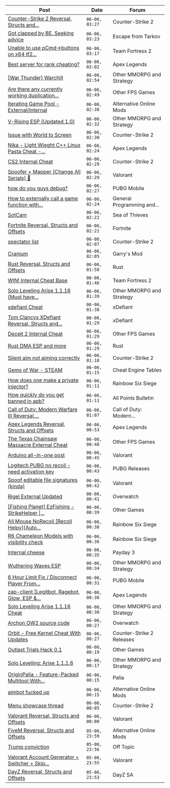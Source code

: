 |Post|Date|Forum|
|----|----|-----|
|[Counter-Strike 2 Reversal, Structs and...](https://www.unknowncheats.me/forum/counter-strike-2-a/576077-counter-strike-2-reversal-structs-offsets.html)|`06-06, 03:27`|Counter-Strike 2|
|[Got clapped by BE. Seeking advice](https://www.unknowncheats.me/forum/escape-from-tarkov/640641-clapped-seeking-advice.html)|`06-06, 03:23`|Escape from Tarkov|
|[Unable to use pCmd->buttons on x64 tf2...](https://www.unknowncheats.me/forum/team-fortress-2-a/639277-unable-pcmd-buttons-x64-tf2-linux.html)|`06-06, 03:17`|Team Fortress 2|
|[Best server for rank cheating?](https://www.unknowncheats.me/forum/apex-legends/640655-server-rank-cheating.html)|`06-06, 03:02`|Apex Legends|
|[\[War Thunder\] Warchill](https://www.unknowncheats.me/forum/other-mmorpg-and-strategy/639887-war-thunder-warchill.html)|`06-06, 02:54`|Other MMORPG and Strategy|
|[Are there any currently working duplication...](https://www.unknowncheats.me/forum/other-fps-games/634134-currently-duplication-glitches-fallout-76-a.html)|`06-06, 02:49`|Other FPS Games|
|[Iterating Game Pool - External/Internal](https://www.unknowncheats.me/forum/alternative-online-mods/639516-iterating-game-pool-external-internal.html)|`06-06, 02:38`|Alternative Online Mods|
|[V-Rising ESP (Updated 1.0)](https://www.unknowncheats.me/forum/other-mmorpg-and-strategy/639282-rising-esp-updated-1-0-a.html)|`06-06, 02:32`|Other MMORPG and Strategy|
|[Issue with World to Screen](https://www.unknowncheats.me/forum/counter-strike-2-a/640653-issue-world-screen.html)|`06-06, 02:30`|Counter-Strike 2|
|[Nika - Light Wieght C++ Linux Pasta Cheat -...](https://www.unknowncheats.me/forum/apex-legends/634402-nika-light-wieght-linux-pasta-cheat-health-based-sense-aimbot-triggerbot.html)|`06-06, 02:24`|Apex Legends|
|[CS2 Internal Cheat](https://www.unknowncheats.me/forum/counter-strike-2-a/614111-cs2-internal-cheat.html)|`06-06, 02:29`|Counter-Strike 2|
|[Spoofer + Mapper (Change All Serials) 🎈](https://www.unknowncheats.me/forum/valorant/640255-spoofer-mapper-change-serials.html)|`06-06, 02:29`|Valorant|
|[how do you guys debug?](https://www.unknowncheats.me/forum/pubg-mobile/640652-guys-debug.html)|`06-06, 02:27`|PUBG Mobile|
|[How to externally call a game function with...](https://www.unknowncheats.me/forum/general-programming-and-reversing/640651-externally-call-game-function-arguments-return-value.html)|`06-06, 02:24`|General Programming and...|
|[SotCam](https://www.unknowncheats.me/forum/sea-of-thieves/580178-sotcam.html)|`06-06, 02:22`|Sea of Thieves|
|[Fortnite Reversal, Structs and Offsets](https://www.unknowncheats.me/forum/fortnite/235061-fortnite-reversal-structs-offsets.html)|`06-06, 02:21`|Fortnite|
|[spectator list](https://www.unknowncheats.me/forum/counter-strike-2-a/640548-spectator-list.html)|`06-06, 02:07`|Counter-Strike 2|
|[Cranium](https://www.unknowncheats.me/forum/garry-s-mod/583114-cranium.html)|`06-06, 02:05`|Garry's Mod|
|[Rust Reversal, Structs and Offsets](https://www.unknowncheats.me/forum/rust/164256-rust-reversal-structs-offsets.html)|`06-06, 01:58`|Rust|
|[WIN! Internal Cheat Base](https://www.unknowncheats.me/forum/team-fortress-2-a/638488-win-internal-cheat-base.html)|`06-06, 01:46`|Team Fortress 2|
|[Solo Leveling Arise 1.1.16 (Must have...](https://www.unknowncheats.me/forum/other-mmorpg-and-strategy/639981-solo-leveling-arise-1-1-16-features.html)|`06-06, 01:39`|Other MMORPG and Strategy|
|[xdefiant Cheat](https://www.unknowncheats.me/forum/xdefiant/619093-xdefiant-cheat.html)|`06-06, 01:38`|xDefiant|
|[Tom Clancys XDefiant Reversal, Structs and...](https://www.unknowncheats.me/forum/xdefiant/464903-tom-clancys-xdefiant-reversal-structs-offsets.html)|`06-06, 01:29`|xDefiant|
|[Deceit 2 Internal Cheat](https://www.unknowncheats.me/forum/other-fps-games/639790-deceit-2-internal-cheat.html)|`06-06, 01:29`|Other FPS Games|
|[Rust DMA ESP and more](https://www.unknowncheats.me/forum/rust/626013-rust-dma-esp.html)|`06-06, 01:29`|Rust|
|[Silent aim not aiming correctly](https://www.unknowncheats.me/forum/counter-strike-2-a/640642-silent-aim-aiming-correctly.html)|`06-06, 01:18`|Counter-Strike 2|
|[Gems of War - STEAM](https://www.unknowncheats.me/forum/cheat-engine-tables/640019-gems-war-steam.html)|`06-06, 01:15`|Cheat Engine Tables|
|[How does one make a private injector?](https://www.unknowncheats.me/forum/rainbow-six-siege/640640-private-injector.html)|`06-06, 01:11`|Rainbow Six Siege|
|[How quickly do you get banned in apb?](https://www.unknowncheats.me/forum/all-points-bulletin/510635-quickly-banned-apb.html)|`06-06, 01:11`|All Points Bulletin|
|[Call of Duty: Modern Warfare III Reversal,...](https://www.unknowncheats.me/forum/call-of-duty-modern-warfare-iii/605287-call-duty-modern-warfare-iii-reversal-structs-offsets.html)|`06-06, 01:07`|Call of Duty: Modern...|
|[Apex Legends Reversal, Structs and Offsets](https://www.unknowncheats.me/forum/apex-legends/319804-apex-legends-reversal-structs-offsets.html)|`06-06, 00:53`|Apex Legends|
|[The Texas Chainsaw Massacre External Cheat](https://www.unknowncheats.me/forum/other-fps-games/638980-texas-chainsaw-massacre-external-cheat.html)|`06-06, 00:48`|Other FPS Games|
|[Arduino all-in-one post](https://www.unknowncheats.me/forum/valorant/639560-arduino-post.html)|`06-06, 00:45`|Valorant|
|[Logitech PUBG no recoil - need activation key](https://www.unknowncheats.me/forum/pubg-releases/639101-logitech-pubg-recoil-activation-key.html)|`06-06, 00:43`|PUBG Releases|
|[Spoof editable file signatures (kinda)](https://www.unknowncheats.me/forum/valorant/640427-spoof-editable-file-signatures-kinda.html)|`06-06, 00:42`|Valorant|
|[Rigel External Updated](https://www.unknowncheats.me/forum/overwatch/632941-rigel-external-updated.html)|`06-06, 00:41`|Overwatch|
|[\[Fishing Planet\] EzFishing - StrikeHelper \|...](https://www.unknowncheats.me/forum/other-games/503582-fishing-planet-ezfishing-strikehelper-fish-fight-free-premium.html)|`06-06, 00:39`|Other Games|
|[All Mouse NoRecoil \[Recoil Helpy\]\[Auto...](https://www.unknowncheats.me/forum/rainbow-six-siege/620039-mouse-norecoil-recoil-helpy-auto-config-probably-ud-universal.html)|`06-06, 00:38`|Rainbow Six Siege|
|[R6 Chameleon Models with visibility check](https://www.unknowncheats.me/forum/rainbow-six-siege/640470-r6-chameleon-models-visibility-check.html)|`06-06, 00:36`|Rainbow Six Siege|
|[Internal cheese](https://www.unknowncheats.me/forum/payday-3-a/611723-internal-cheese.html)|`06-06, 00:35`|Payday 3|
|[Wuthering Waves ESP](https://www.unknowncheats.me/forum/other-mmorpg-and-strategy/640540-wuthering-waves-esp.html)|`06-06, 00:34`|Other MMORPG and Strategy|
|[6 Hour Limit Fix / Disconnect Player From...](https://www.unknowncheats.me/forum/pubg-mobile/640358-6-hour-limit-fix-disconnect-player-server.html)|`06-06, 00:31`|PUBG Mobile|
|[zap-client \[Legitbot, Ragebot, Glow, ESP &...](https://www.unknowncheats.me/forum/apex-legends/628823-zap-client-legitbot-ragebot-glow-esp.html)|`06-06, 00:30`|Apex Legends|
|[Solo Leveling Arise 1.1.16 Cheat](https://www.unknowncheats.me/forum/other-mmorpg-and-strategy/639936-solo-leveling-arise-1-1-16-cheat.html)|`06-06, 00:30`|Other MMORPG and Strategy|
|[Archon OW2 source code](https://www.unknowncheats.me/forum/overwatch/640190-archon-ow2-source-code.html)|`06-06, 00:27`|Overwatch|
|[Orbit - Free Kernel Cheat With Updates](https://www.unknowncheats.me/forum/counter-strike-2-releases/629494-orbit-free-kernel-cheat-updates.html)|`06-06, 00:27`|Counter-Strike 2 Releases|
|[Outlast Trials Hack 0.1](https://www.unknowncheats.me/forum/other-games/630951-outlast-trials-hack-0-1-a.html)|`06-06, 00:19`|Other Games|
|[Solo Leveling: Arise 1.1.1.6](https://www.unknowncheats.me/forum/other-mmorpg-and-strategy/639879-solo-leveling-arise-1-1-1-6-a.html)|`06-06, 00:17`|Other MMORPG and Strategy|
|[OriginPalia - Feature-Packed Multitool With...](https://www.unknowncheats.me/forum/palia/636934-originpalia-feature-packed-multitool-imagine.html)|`06-06, 00:15`|Palia|
|[aimbot fucked up](https://www.unknowncheats.me/forum/alternative-online-mods/640622-aimbot-fucked.html)|`06-06, 00:15`|Alternative Online Mods|
|[Menu showcase thread](https://www.unknowncheats.me/forum/counter-strike-2-a/605536-menu-showcase-thread.html)|`06-06, 00:05`|Counter-Strike 2|
|[Valorant Reversal, Structs and Offsets](https://www.unknowncheats.me/forum/valorant/385792-valorant-reversal-structs-offsets.html)|`06-06, 00:00`|Valorant|
|[FiveM Reversal, Structs and Offsets](https://www.unknowncheats.me/forum/alternative-online-mods/340232-fivem-reversal-structs-offsets.html)|`05-06, 23:59`|Alternative Online Mods|
|[Trump conviction](https://www.unknowncheats.me/forum/off-topic/640114-trump-conviction.html)|`05-06, 23:56`|Off Topic|
|[Valorant Account Generator + Switcher + Skip...](https://www.unknowncheats.me/forum/valorant/640556-valorant-account-generator-switcher-skip-tutorial.html)|`05-06, 23:55`|Valorant|
|[DayZ Reversal, Structs and Offsets](https://www.unknowncheats.me/forum/dayz-sa/104269-dayz-reversal-structs-offsets.html)|`05-06, 23:53`|DayZ SA|
